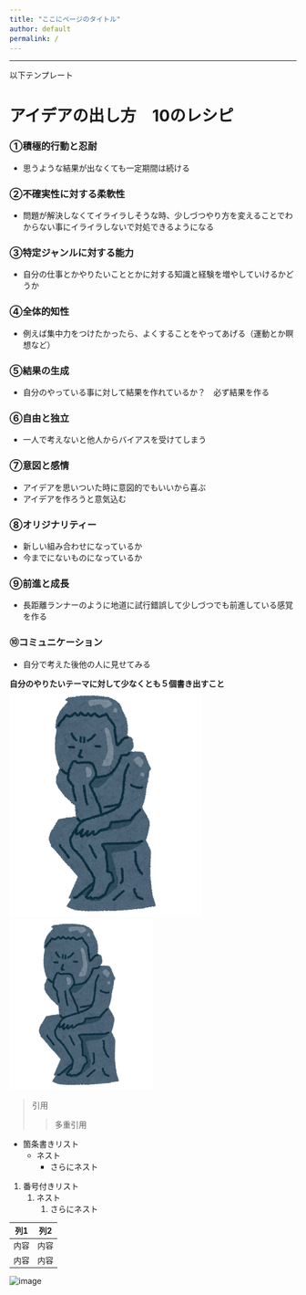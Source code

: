 ```yaml
---
title: "ここにページのタイトル"
author: default
permalink: /
---
```







---

以下テンプレート

# アイデアの出し方　10のレシピ
### ①積極的行動と忍耐
- 思うような結果が出なくても一定期間は続ける
### ②不確実性に対する柔軟性
- 問題が解決しなくてイライラしそうな時、少しづつやり方を変えることでわからない事にイライラしないで対処できるようになる
### ③特定ジャンルに対する能力
- 自分の仕事とかやりたいこととかに対する知識と経験を増やしていけるかどうか
### ④全体的知性
- 例えば集中力をつけたかったら、よくすることをやってあげる（運動とか瞑想など）
### ⑤結果の生成
- 自分のやっている事に対して結果を作れているか？　必ず結果を作る
### ⑥自由と独立
- 一人で考えないと他人からバイアスを受けてしまう
### ⑦意図と感情
- アイデアを思いついた時に意図的でもいいから喜ぶ
- アイデアを作ろうと意気込む
### ⑧オリジナリティー
- 新しい組み合わせになっているか
- 今までにないものになっているか
### ⑨前進と成長
- 長距離ランナーのように地道に試行錯誤して少しづつでも前進している感覚を作る
### ⑩コミュニケーション
- 自分で考えた後他の人に見せてみる



**自分のやりたいテーマに対して少なくとも５個書き出すこと**
![image](https://github.com/Ryoma0322/GHPages_WebSite/blob/main/assets/images/kangaeruhito.png)
<img src="https://github.com/Ryoma0322/GHPages_WebSite/blob/main/assets/images/kangaeruhito.png" width="50%" height="50%">

> 引用
>> 多重引用


- 箇条書きリスト
  - ネスト
    - さらにネスト


1. 番号付きリスト
   1. ネスト
      1. さらにネスト


| 列1  | 列2  |
|-----|-----|
| 内容  | 内容  |
| 内容  | 内容  |

![image](/GHPages_WebSite/assets/images/logo-150.png)
